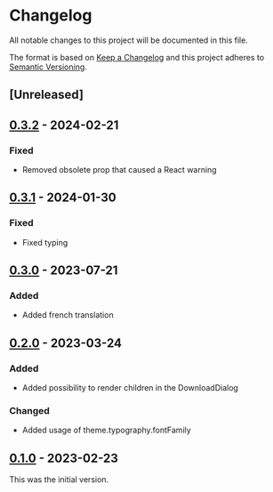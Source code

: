 # Changelog

All notable changes to this project will be documented in this file.

The format is based on [Keep a Changelog](https://keepachangelog.com/en/1.0.0/) and this project adheres to [Semantic Versioning](https://semver.org/spec/v2.0.0.html).

## [Unreleased]

## [0.3.2](https://github.com/dbmdz/mirador-downloaddialog/releases/tag/0.3.2) - 2024-02-21

### Fixed

- Removed obsolete prop that caused a React warning

## [0.3.1](https://github.com/dbmdz/mirador-downloaddialog/releases/tag/0.3.1) - 2024-01-30

### Fixed

- Fixed typing

## [0.3.0](https://github.com/dbmdz/mirador-downloaddialog/releases/tag/0.3.0) - 2023-07-21

### Added

- Added french translation

## [0.2.0](https://github.com/dbmdz/mirador-downloaddialog/releases/tag/0.2.0) - 2023-03-24

### Added

- Added possibility to render children in the DownloadDialog

### Changed

- Added usage of theme.typography.fontFamily

## [0.1.0](https://github.com/dbmdz/mirador-downloaddialog/releases/tag/0.1.0) - 2023-02-23

This was the initial version.
